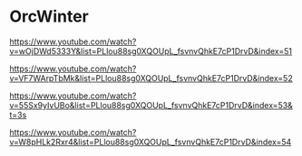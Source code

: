 # OrcWinter
https://www.youtube.com/watch?v=wOjDWd5333Y&list=PLlou88sg0XQOUpL_fsvnvQhkE7cP1DrvD&index=51

https://www.youtube.com/watch?v=VF7WArpTbMk&list=PLlou88sg0XQOUpL_fsvnvQhkE7cP1DrvD&index=52

https://www.youtube.com/watch?v=55Sx9yIvUBo&list=PLlou88sg0XQOUpL_fsvnvQhkE7cP1DrvD&index=53&t=3s

https://www.youtube.com/watch?v=W8pHLk2Rxr4&list=PLlou88sg0XQOUpL_fsvnvQhkE7cP1DrvD&index=54
